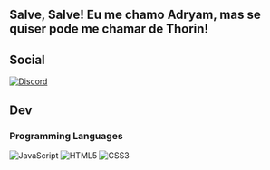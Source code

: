 ## Salve, Salve! Eu me chamo Adryam, mas se quiser pode me chamar de Thorin!

## Social
<a href="https://discord.gg/4pMudaBd66"><img alt="Discord" src="https://img.shields.io/badge/Discord Server-%237289DA.svg?style=for-the-badge&logo=discord&logoColor=white"/></a>


## Dev
### Programming Languages
<img alt="JavaScript" src="https://img.shields.io/badge/javascript-%23323330.svg?style=for-the-badge&logo=javascript&logoColor=%23F7DF1E"/> <img alt="HTML5" src="https://img.shields.io/badge/html5-%23E34F26.svg?style=for-the-badge&logo=html5&logoColor=white"/> <img alt="CSS3" src="https://img.shields.io/badge/css3-%231572B6.svg?style=for-the-badge&logo=css3&logoColor=white"/>
